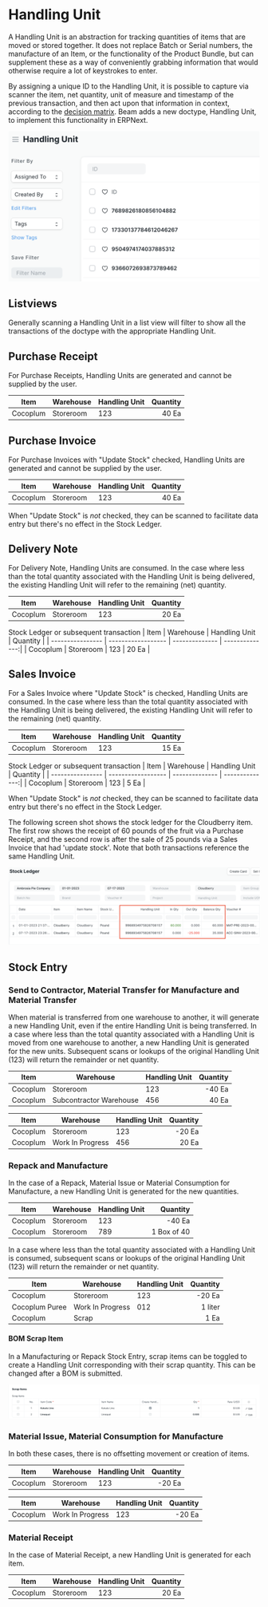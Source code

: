 # Handling Unit

A Handling Unit is an abstraction for tracking quantities of items that are moved or stored together. It does not replace Batch or Serial numbers, the manufacture of an Item, or the functionality of the Product Bundle, but can supplement these as a way of conveniently grabbing information that would otherwise require a lot of keystrokes to enter.

By assigning a unique ID to the Handling Unit, it is possible to capture via scanner the item, net quantity, unit of measure and timestamp of the previous transaction, and then act upon that information in context, according to the [decision matrix](./matrix.md). Beam adds a new doctype, Handling Unit, to implement this functionality in ERPNext.

![Screen shot of the Handling Unit doctype listview. The list shows several new Handling Units that were created for items received via a Purchase Receipt.](./assets/handling_unit_list.png)

## Listviews
Generally scanning a Handling Unit in a list view will filter to show all the transactions of the doctype with the appropriate Handling Unit.

## Purchase Receipt 
For Purchase Receipts, Handling Units are generated and cannot be supplied by the user.

| Item             | Warehouse          | Handling Unit  |       Quantity |
| ---------------- | ------------------ | -------------- | --------------:|
| Cocoplum         | Storeroom          |            123 |          40 Ea |


## Purchase Invoice
For Purchase Invoices with "Update Stock" checked, Handling Units are generated and cannot be supplied by the user.

| Item             | Warehouse          | Handling Unit  |       Quantity |
| ---------------- | ------------------ | -------------- | --------------:|
| Cocoplum         | Storeroom          |            123 |          40 Ea |

When "Update Stock" is _not_ checked, they can be scanned to facilitate data entry but there's no effect in the Stock Ledger.

## Delivery Note
For Delivery Note, Handling Units are consumed. In the case where less than the total quantity associated with the Handling Unit is being delivered, the existing Handling Unit will refer to the remaining (net) quantity.

| Item             | Warehouse          | Handling Unit  |       Quantity |
| ---------------- | ------------------ | -------------- | --------------:|
| Cocoplum         | Storeroom          |            123 |          20 Ea |

Stock Ledger or subsequent transaction
| Item             | Warehouse          | Handling Unit  |       Quantity |
| ---------------- | ------------------ | -------------- | --------------:|
| Cocoplum         | Storeroom          |            123 |          20 Ea |


## Sales Invoice
For a Sales Invoice where "Update Stock" is checked, Handling Units are consumed. In the case where less than the total quantity associated with the Handling Unit is being delivered, the existing Handling Unit will refer to the remaining (net) quantity.

| Item             | Warehouse          | Handling Unit  |       Quantity |
| ---------------- | ------------------ | -------------- | --------------:|
| Cocoplum         | Storeroom          |            123 |          15 Ea |

Stock Ledger or subsequent transaction
| Item             | Warehouse          | Handling Unit  |       Quantity |
| ---------------- | ------------------ | -------------- | --------------:|
| Cocoplum         | Storeroom          |            123 |          5 Ea |

When "Update Stock" is _not_ checked, they can be scanned to facilitate data entry but there's no effect in the Stock Ledger.

The following screen shot shows the stock ledger for the Cloudberry item. The first row shows the receipt of 60 pounds of the fruit via a Purchase Receipt, and the second row is after the sale of 25 pounds via a Sales Invoice that had 'update stock'. Note that both transactions reference the same Handling Unit.

![Screen shot of the stock ledger tracking the receipt and a sales of the Cloudberry item.](./assets/stock_ledger_after_sale.png)

## Stock Entry

### Send to Contractor, Material Transfer for Manufacture and Material Transfer
When material is transferred from one warehouse to another, it will generate a new Handling Unit, even if the entire Handling Unit is being transferred. In a case where less than the total quantity associated with a Handling Unit is moved from one warehouse to another, a new Handling Unit is generated for the new units. Subsequent scans or lookups of the original Handling Unit (123) will return the remainder or net quantity.

| Item             | Warehouse               | Handling Unit  |       Quantity |
| ---------------- | ----------------------- | -------------- | --------------:|
| Cocoplum         | Storeroom               |            123 |         -40 Ea |
| Cocoplum         | Subcontractor Warehouse |            456 |          40 Ea |

| Item             | Warehouse          | Handling Unit  |       Quantity |
| ---------------- | ------------------ | -------------- | --------------:|
| Cocoplum         | Storeroom          |            123 |         -20 Ea |
| Cocoplum         | Work In Progress   |            456 |          20 Ea |


### Repack and Manufacture

In the case of a Repack, Material Issue or Material Consumption for Manufacture, a new Handling Unit is generated for the new quantities. 

| Item             | Warehouse          | Handling Unit  |       Quantity |
| ---------------- | ------------------ | -------------- | --------------:|
| Cocoplum         | Storeroom          |            123 |       	 -40 Ea |
| Cocoplum         | Storeroom          |            789 |    1 Box of 40 |


In a case where less than the total quantity associated with a Handling Unit is consumed, subsequent scans or lookups of the original Handling Unit (123) will return the remainder or net quantity.

| Item             | Warehouse          | Handling Unit  |       Quantity |
| ---------------- | ------------------ | -------------- | --------------:|
| Cocoplum         | Storeroom          |            123 |       	 -20 Ea |
| Cocoplum Puree   | Work In Progress   |            012 |        1 liter |
| Cocoplum         | Scrap              |                |           1 Ea |

#### BOM Scrap Item
In a Manufacturing or Repack Stock Entry, scrap items can be toggled to create a Handling Unit corresponding with their scrap quantity. This can be changed after a BOM is submitted.

![Screen shot of BOM scrap items showing configuration](./assets/bom_scrap_item.png)


### Material Issue, Material Consumption for Manufacture

In both these cases, there is no offsetting movement or creation of items.

| Item             | Warehouse          | Handling Unit  |       Quantity |
| ---------------- | ------------------ | -------------- | --------------:|
| Cocoplum         | Storeroom          |            123 |         -20 Ea |


| Item             | Warehouse          | Handling Unit  |       Quantity |
| ---------------- | ------------------ | -------------- | --------------:|
| Cocoplum         | Work In Progress   |            123 |         -20 Ea |

### Material Receipt
In the case of Material Receipt, a new Handling Unit is generated for each item. 

| Item             | Warehouse          | Handling Unit  |       Quantity |
| ---------------- | ------------------ | -------------- | --------------:|
| Cocoplum         | Storeroom          |            123 |          20 Ea |
